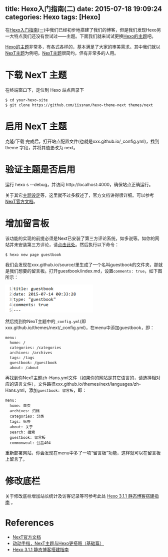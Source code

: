 title: Hexo入门指南(二)
date: 2015-07-18 19:09:24
categories: Hexo
tags: [Hexo]
---
在[Hexo入门指南(一)](/2015/07/12/Hexo%E5%85%A5%E9%97%A8%E6%8C%87%E5%8D%97%E4%B8%80)中我们已经初步地搭建了我们的博客，但是我们发现Hexo另一大特点我们还没有尝试过——主题。下面我们就来试试更换[Hexo的主题](https://hexo.io/themes/)吧。

[Hexo的主题](https://hexo.io/themes/)非常多，有各式各样的，基本满足了大家的审美需求。其中我们就以[NexT主题](http://theme-next.iissnan.com/)为例吧。[NexT主题](http://theme-next.iissnan.com/)很简约，但有非常多的人用。

下载 NexT 主题
=============
在终端窗口下，定位到 Hexo 站点目录下

	$ cd your-hexo-site
	$ git clone https://github.com/iissnan/hexo-theme-next themes/next

启用 NexT 主题
============
克隆/下载 完成后，打开站点配置文件(也就是xxx.github.io/_config.yml)，找到 theme 字段，并将其值更改为 next。

验证主题是否启用
=============
运行 hexo s --debug，并访问 http://localhost:4000，确保站点正确运行。

关于其它[主题设定](http://theme-next.iissnan.com/five-minutes-setup.html)等，这里就不过多叙述了，官方文档讲得很详细。可以参考[NexT官方文档](http://theme-next.iissnan.com/)。

增加留言板
=========
该功能的实现的前提必须是Next已安装了第三方评论系统，如多说等。如你的网站并未安装第三方评论，请[点击此处](http://theme-next.iissnan.com/third-party-services.html)。然后执行以下命令：

	$ hexo new page guestbook

我们会发现在xxx.github.io/source/里生成了一个名叫guestbook的文件夹，那就是我们想要的留言板。打开guestbook/index.md，设置`comments: true`，如下图所示：

![这里写图片描述](/uploads/20150718/20150718193734.png)

然后找到你NexT主题中的`_config.yml`(即xxx.github.io/themes/next/_config.yml)，在menu中添加guestbook，即：

	menu:
	  home: /
	  categories: /categories
	  archives: /archives
	  tags: /tags
	  guestbook: /guestbook
	  about: /about

再找到你NexT主题zh-Hans.yml文件（如果你的网站是其它语言的，请选择相对应的语言文件），文件路径xxx.github.io/themes/next/languages/zh-Hans.yml，添加`guestbook: 留言板`，即：

	menu:
	  home: 首页
	  archives: 归档
	  categories: 分类
	  tags: 标签
	  about: 关于
	  search: 搜索
	  guestbook: 留言板
	  commonweal: 公益404

重新部署网站，你会发现在menu中多了一项“留言板”功能，这样就可以在留言板上留言了。

修改底栏
================
关于修改底栏增加站长统计及访客记录等可参考此处 [Hexo 3.1.1 静态博客搭建指南](http://lovenight.github.io/2015/11/10/Hexo-3-1-1-%E9%9D%99%E6%80%81%E5%8D%9A%E5%AE%A2%E6%90%AD%E5%BB%BA%E6%8C%87%E5%8D%97/) 。

References
===========
* [NexT官方文档](http://theme-nekxt.iissnan.com/)
* [动动手指，NexT主题与Hexo更搭哦（基础篇）](http://www.arao.me/2015/hexo-next-theme-optimize-base/)
* [Hexo 3.1.1 静态博客搭建指南](http://lovenight.github.io/2015/11/10/Hexo-3-1-1-%E9%9D%99%E6%80%81%E5%8D%9A%E5%AE%A2%E6%90%AD%E5%BB%BA%E6%8C%87%E5%8D%97/)